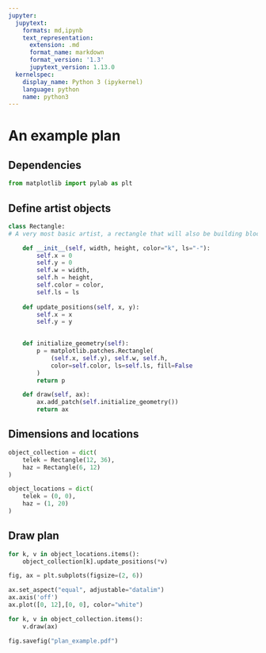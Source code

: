 ```yaml
---
jupyter:
  jupytext:
    formats: md,ipynb
    text_representation:
      extension: .md
      format_name: markdown
      format_version: '1.3'
      jupytext_version: 1.13.0
  kernelspec:
    display_name: Python 3 (ipykernel)
    language: python
    name: python3
---
```


# An example plan

## Dependencies

```python
from matplotlib import pylab as plt
```

## Define artist objects

```python
class Rectangle:
# A very most basic artist, a rectangle that will also be building block of other objects

    def __init__(self, width, height, color="k", ls="-"):
        self.x = 0
        self.y = 0
        self.w = width,
        self.h = height,
        self.color = color,
        self.ls = ls
    
    def update_positions(self, x, y):
        self.x = x
        self.y = y
        

    def initialize_geometry(self):
        p = matplotlib.patches.Rectangle(
            (self.x, self.y), self.w, self.h,
            color=self.color, ls=self.ls, fill=False
        )
        return p

    def draw(self, ax):
        ax.add_patch(self.initialize_geometry())
        return ax
```

## Dimensions and locations

```python
object_collection = dict(
    telek = Rectangle(12, 36),
    haz = Rectangle(6, 12)
)
```

```python
object_locations = dict(
    telek = (0, 0),
    haz = (1, 20)
)
```

## Draw plan

```python
for k, v in object_locations.items():
    object_collection[k].update_positions(*v)
```

```python
fig, ax = plt.subplots(figsize=(2, 6))

ax.set_aspect("equal", adjustable="datalim")
ax.axis('off')
ax.plot([0, 12],[0, 0], color="white")

for k, v in object_collection.items():
    v.draw(ax)
```

```python
fig.savefig("plan_example.pdf")
```

```python

```
